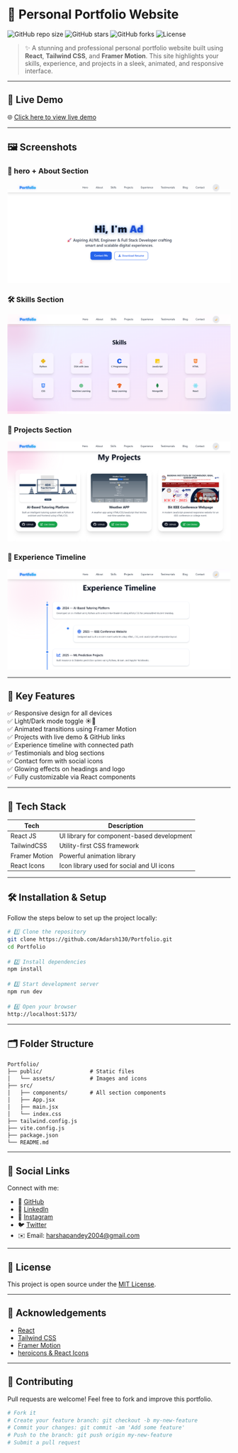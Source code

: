 # 🚀 Personal Portfolio Website

![GitHub repo size](https://img.shields.io/github/repo-size/Adarsh130/Portfolio?color=blue&style=flat-square)
![GitHub stars](https://img.shields.io/github/stars/Adarsh130/Portfolio?style=flat-square)
![GitHub forks](https://img.shields.io/github/forks/Adarsh130/Portfolio?style=flat-square)
![License](https://img.shields.io/github/license/Adarsh130/Portfolio?style=flat-square)

> ✨ A stunning and professional personal portfolio website built using **React**, **Tailwind CSS**, and **Framer Motion**. This site highlights your skills, experience, and projects in a sleek, animated, and responsive interface.

---

## 📸 Live Demo

🌐 [Click here to view live demo](https://adarsh1306-portfolio.vercel.app/)

---

## 🖼️ Screenshots

### 🔷 hero + About Section  
![hero and About](./readme-assets/home.png)


### 🛠️ Skills Section  
![Skills](./readme-assets/skills.png)


### 📂 Projects Section  
![Projects](./readme-assets/projects.png)


### 🧩 Experience Timeline  
![Experience](./readme-assets/Experience.png)


---

## 🧩 Key Features

✅ Responsive design for all devices  
✅ Light/Dark mode toggle ☀️🌙  
✅ Animated transitions using Framer Motion  
✅ Projects with live demo & GitHub links  
✅ Experience timeline with connected path  
✅ Testimonials and blog sections  
✅ Contact form with social icons  
✅ Glowing effects on headings and logo  
✅ Fully customizable via React components

---

## 🔧 Tech Stack

| Tech       | Description                   |
|------------|-------------------------------|
| React JS   | UI library for component-based development |
| TailwindCSS | Utility-first CSS framework    |
| Framer Motion | Powerful animation library     |
| React Icons  | Icon library used for social and UI icons |

---

## 🛠️ Installation & Setup

Follow the steps below to set up the project locally:

```bash
# 1️⃣ Clone the repository
git clone https://github.com/Adarsh130/Portfolio.git
cd Portfolio

# 2️⃣ Install dependencies
npm install

# 3️⃣ Start development server
npm run dev

# 4️⃣ Open your browser
http://localhost:5173/
```

---

## 🗂️ Folder Structure

```
Portfolio/
├── public/               # Static files
│   └── assets/           # Images and icons
├── src/
│   ├── components/       # All section components
│   ├── App.jsx
│   ├── main.jsx
│   └── index.css
├── tailwind.config.js
├── vite.config.js
├── package.json
└── README.md
```

---

## 🔗 Social Links

Connect with me:

- 🔗 [GitHub](https://github.com/Harsha-pandey9)
- 💼 [LinkedIn](https://linkedin.com/in/harsha-pandey-399025234)
- 📸 [Instagram](https://instagram.com/your_username)
- 🐦 [Twitter](https://twitter.com/your_username)
- ✉️ Email: harshapandey2004@gmail.com

---

## 📜 License

This project is open source under the [MIT License](LICENSE).

---

## 🙌 Acknowledgements

- [React](https://react.dev/)
- [Tailwind CSS](https://tailwindcss.com/)
- [Framer Motion](https://www.framer.com/motion/)
- [heroicons & React Icons](https://react-icons.github.io/react-icons/)

---

## 🧠 Contributing

Pull requests are welcome! Feel free to fork and improve this portfolio.

```bash
# Fork it
# Create your feature branch: git checkout -b my-new-feature
# Commit your changes: git commit -am 'Add some feature'
# Push to the branch: git push origin my-new-feature
# Submit a pull request
```
